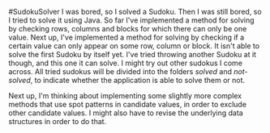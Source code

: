 #SudokuSolver
I was bored, so I solved a Sudoku.
Then I was still bored, so I tried to solve it using Java.
So far I've implemented a method for solving by checking rows, columns and blocks for which there can only be one value.
Next up, I've implemented a method for solving by checking if a certain value can only appear on some row, column or block.
It isn't able to solve the first Sudoku by itself yet.
I've tried throwing another Sudoku at it though, and this one it can solve.
I might try out other sudokus I come across.
All tried sudokus will be divided into the folders *solved* and *not-solved*, to indicate whether the application is able to solve them or not.

Next up, I'm thinking about implementing some slightly more complex methods that use spot patterns in candidate values, in order to exclude other candidate values.
I might also have to revise the underlying data structures in order to do that.